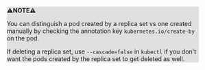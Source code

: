 <div style="margin:2em; background-color: #e0e0e0;">

<strong>⚠️NOTE️️️⚠️</strong>

You can distinguish a pod created by a replica set vs one created manually by checking the annotation key `kubernetes.io/create-by` on the pod.

If deleting a replica set, use `--cascade=false` in `kubectl` if you don't want the pods created by the replica set to get deleted as well.
</div>

